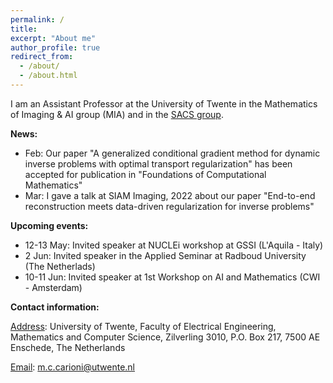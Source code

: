 ```yaml
---
permalink: /
title: 
excerpt: "About me"
author_profile: true
redirect_from: 
  - /about/
  - /about.html
---
```


I am an Assistant Professor at the University of Twente in the Mathematics of Imaging & AI group (MIA) and in the [SACS group](https://www.utwente.nl/en/eemcs/sacs/).




<b> News: </b>
  * Feb: Our paper "A generalized conditional gradient method for dynamic inverse problems with optimal transport regularization" has been accepted for publication in "Foundations of Computational Mathematics"
  * Mar: I gave a talk at SIAM Imaging, 2022 about our paper "End-to-end reconstruction meets data-driven regularization for inverse problems"



<b> Upcoming events: </b>
  * 12-13 May: Invited speaker at NUCLEi workshop at GSSI (L'Aquila - Italy)
  * 2 Jun: Invited speaker in the Applied Seminar at Radboud University (The Netherlads)
  * 10-11 Jun: Invited speaker at 1st Workshop on AI and Mathematics (CWI - Amsterdam)


<b> Contact information: </b>

<u>Address</u>: University of Twente, 
Faculty of Electrical Engineering, Mathematics and Computer Science,
Zilverling  3010,
P.O. Box 217,
7500 AE Enschede,
The Netherlands

<u>Email</u>: m.c.carioni@utwente.nl
